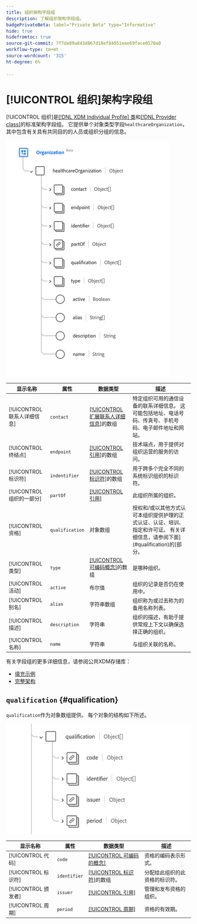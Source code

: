 ```yaml
---
title: 组织架构字段组
description: 了解组织架构字段组。
badgePrivateBeta: label="Private Beta" type="Informative"
hide: true
hidefromtoc: true
source-git-commit: 7f7de89a843d867d18ef84051eee69face0570a0
workflow-type: tm+mt
source-wordcount: '315'
ht-degree: 6%

---
```


# [!UICONTROL 组织]架构字段组

[!UICONTROL 组织]是[[!DNL XDM Individual Profile] 类](../../classes/individual-profile.md)和[[!DNL Provider class]](../../classes/provider.md)的标准架构字段组。 它提供单个对象类型字段`healthcareOrganization`，其中包含有关具有共同目的的人员或组织分组的信息。

![字段组结构](../../images/field-groups/healthcare-organization/organization.png)

| 显示名称 | 属性 | 数据类型 | 描述 |
| ---| --- | --- | --- |
| [!UICONTROL 联系人详细信息] | `contact` | [[!UICONTROL 扩展联系人详细信息]](../../data-types/healthcare/extended-contact-detail.md)的数组 | 特定组织可用的通信设备的联系详细信息。 这可能包括地址、电话号码、传真号、手机号码、电子邮件地址和网站。 |
| [!UICONTROL 终结点] | `endpoint` | [[!UICONTROL 引用]](../../data-types/healthcare/reference.md)的数组 | 技术端点，用于提供对组织运营的服务的访问。 |
| [!UICONTROL 标识符] | `indentifier` | [[!UICONTROL 标识符]](../../data-types/healthcare/identifier.md)的数组 | 用于跨多个完全不同的系统标识组织的标识符。 |
| [!UICONTROL 组织的一部分] | `partOf` | [[!UICONTROL 引用]](../../data-types/healthcare/reference.md) | 此组织所属的组织。 |
| [!UICONTROL 资格] | `qualification` | 对象数组 | 授权和/或以其他方式认可本组织提供护理的正式认证、认证、培训、指定和许可证。 有关详细信息，请参阅下面](#qualification)的[部分。 |
| [!UICONTROL 类型] | `type` | [[!UICONTROL 可编码概念]](../../data-types/healthcare/codeable-concept.md)的数组 | 是哪种组织。 |
| [!UICONTROL 活动] | `active` | 布尔值 | 组织的记录是否仍在使用中。 |
| [!UICONTROL 别名] | `alias` | 字符串数组 | 组织称为或过去称为的备用名称列表。 |
| [!UICONTROL 描述] | `description` | 字符串 | 组织的描述，有助于提供常规上下文以确保选择正确的组织。 |
| [!UICONTROL 名称] | `name` | 字符串 | 与组织关联的名称。 |

有关字段组的更多详细信息，请参阅公共XDM存储库：

* [填充示例](https://github.com/adobe/xdm/blob/master/extensions/industry/healthcare/fhir/fieldgroups/coverage.example.1.json)
* [完整架构](https://github.com/adobe/xdm/blob/master/extensions/industry/healthcare/fhir/fieldgroups/coverage.schema.json)

## `qualification` {#qualification}

`qualification`作为对象数组提供。 每个对象的结构如下所述。

![资格结构](../../images/field-groups/healthcare-organization/qualification.png)

| 显示名称 | 属性 | 数据类型 | 描述 |
| --- | --- | --- | --- |
| [!UICONTROL 代码] | `code` | [[!UICONTROL 可编码的概念]](../../data-types/healthcare/codeable-concept.md) | 资格的编码表示形式。 |
| [!UICONTROL 标识符] | `identifier` | [[!UICONTROL 标识符]](../../data-types/healthcare/identifier.md)的数组 | 分配给此组织的此资格的标识符。 |
| [!UICONTROL 颁发者] | `issuer` | [[!UICONTROL 引用]](../../data-types/healthcare/reference.md) | 管理和发布资格的组织。 |
| [!UICONTROL 周期] | `period` | [[!UICONTROL 周期]](../../data-types/healthcare/period.md) | 资格的有效期。 |
